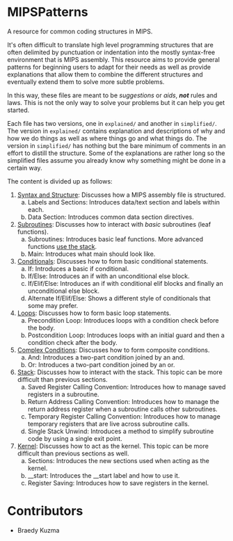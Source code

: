 # MIPSPatterns

A resource for common coding structures in MIPS.

It's often difficult to translate high level programming structures that are
often delimited by punctuation or indentation into the mostly syntax-free
environment that is MIPS assembly. This resource aims to provide general
patterns for beginning users to adapt for their needs as well as provide
explanations that allow them to combine the different structures and eventually
extend them to solve more subtle problems.

In this way, these files are meant to be _suggestions_ or _aids_, ___not___
rules and laws. This is not the only way to solve your problems but it can help
you get started.

Each file has two versions, one in `explained/` and another in `simplified/`.
The version in `explained/` contains explanation and descriptions of why and how
we do things as well as where things go and what things do. The version in
`simplified/` has nothing but the bare minimum of comments in an effort to
distill the structure. Some of the explanations are rather long so the
simplified files assume you already know why something might be done in a
certain way.

The content is divided up as follows:
<!--
  This has to be in HTML because markdown does not support specifying the type
  of ordered list.
--->
<ol type="1">
  <li>
    <a href="explained/01-SyntaxAndStructure">Syntax and Structure</a>:
    Discusses how a MIPS assembly file is structured.
    <ol type="a">
      <li>
        Labels and Sections: Introduces data/text section and labels within
        each.
      </li>
      <li>
        Data Section: Introduces common data section directives.
      </li>
    </ol>
  </li>
  <li>
    <a href="explained/02-Subroutines">Subroutines</a>: Discusses how to
    interact with <em>basic</em> subroutines (leaf functions).
    <ol type="a">
      <li>
        Subroutines: Introduces basic leaf functions. More advanced functions
        <a href="#stack">use the stack</a>.
      </li>
      <li>
        Main: Introduces what main should look like.
      </li>
    </ol>
  </li>
  <li>
    <a href="explained/03-Conditionals">Conditionals</a>: Discusses how to
    form basic conditional statements.
    <ol type="a">
      <li>
        If: Introduces a basic if conditional.
      </li>
      <li>
        If/Else: Introduces an if with an unconditional else block.
      </li>
      <li>
        If/Elif/Else: Introduces an if with conditional elif blocks and finally
        an unconditional else block.
      </li>
      <li>
        Alternate If/Elif/Else: Shows a different style of conditionals that
        some may prefer.
      </li>
    </ol>
  </li>
  <li>
    <a href="explained/04-Loops">Loops</a>: Discusses how to form
    basic loop statements.
    <ol type="a">
      <li>
        Precondition Loop: Introduces loops with a condition check before the
        body.
      </li>
      <li>
        Postcondition Loop: Introduces loops with an initial guard and then a
        condition check after the body.
      </li>
    </ol>
  </li>
  <li>
    <a href="explained/05-ComplexConditions">Complex Conditions</a>: Discusses how to form
    composite conditions.
    <ol type="a">
      <li>
        And: Introduces a two-part condition joined by an and.
      </li>
      <li>
        Or: Introduces a two-part condition joined by an or.
      </li>
    </ol>
  </li>
  <li>
    <a href="explained/06-Stack" name="stack">Stack</a>: Discusses
    how to interact with the stack. This topic can be more difficult than
    previous sections.
    <ol type="a">
      <li>
        Saved Register Calling Convention: Introduces how to manage saved
        registers in a subroutine.
      </li>
      <li>
        Return Address Calling Convention: Introduces how to manage the return
        address register when a subroutine calls other subroutines.
      </li>
      <li>
        Temporary Register Calling Convention: Introduces how to manage
        temporary registers that are live across subroutine calls.
      </li>
      <li>
        Single Stack Unwind: Introduces a method to simplify subroutine code
        by using a single exit point.
      </li>
    </ol>
  </li>
  <li>
    <a href="explained/07-Kernel" name="stack">Kernel</a>: Discusses
    how to act as the kernel. This topic can be more difficult than previous
    sections as well.
    <ol type="a">
      <li>
        Sections: Introduces the new sections used when acting as the kernel.
      </li>
      <li>
        __start: Introduces the __start label and how to use it.
      </li>
      <li>
        Register Saving: Introduces how to save registers in the kernel.
      </li>
    </ol>
  </li>
</ol>

# Contributors
 * Braedy Kuzma
